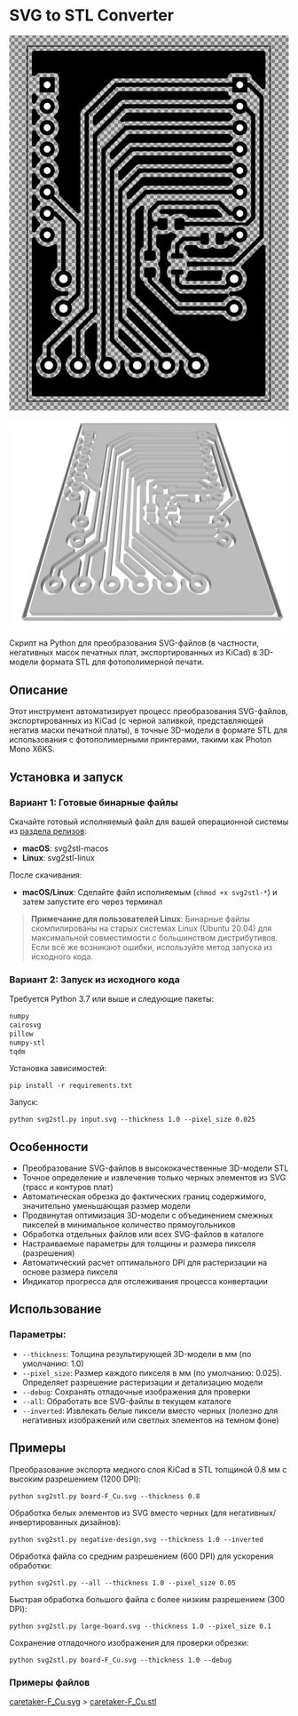 # SVG to STL Converter

![2025-04-02_20-06](screens/2025-04-02_20-06.png)

![2025-04-02_20-05](screens/2025-04-02_20-05.png)

Скрипт на Python для преобразования SVG-файлов (в частности, негативных масок печатных плат, экспортированных из KiCad) в 3D-модели формата STL для фотополимерной печати.

## Описание

Этот инструмент автоматизирует процесс преобразования SVG-файлов, экспортированных из KiCad (с черной заливкой, представляющей негатив маски печатной платы), в точные 3D-модели в формате STL для использования с фотополимерными принтерами, такими как Photon Mono X6KS.

## Установка и запуск

### Вариант 1: Готовые бинарные файлы

Скачайте готовый исполняемый файл для вашей операционной системы из [раздела релизов](https://github.com/YOURNAME/svg-to-stl/releases):

- **macOS**: svg2stl-macos
- **Linux**: svg2stl-linux

После скачивания:
- **macOS/Linux**: Сделайте файл исполняемым (`chmod +x svg2stl-*`) и затем запустите его через терминал

> **Примечание для пользователей Linux**: Бинарные файлы скомпилированы на старых системах Linux (Ubuntu 20.04) для максимальной совместимости с большинством дистрибутивов. Если всё же возникают ошибки, используйте метод запуска из исходного кода.

### Вариант 2: Запуск из исходного кода

Требуется Python 3.7 или выше и следующие пакеты:
```
numpy
cairosvg
pillow
numpy-stl
tqdm
```

Установка зависимостей:
```
pip install -r requirements.txt
```

Запуск:
```
python svg2stl.py input.svg --thickness 1.0 --pixel_size 0.025
```

## Особенности

- Преобразование SVG-файлов в высококачественные 3D-модели STL
- Точное определение и извлечение только черных элементов из SVG (трасс и контуров плат)
- Автоматическая обрезка до фактических границ содержимого, значительно уменьшающая размер модели
- Продвинутая оптимизация 3D-модели с объединением смежных пикселей в минимальное количество прямоугольников
- Обработка отдельных файлов или всех SVG-файлов в каталоге
- Настраиваемые параметры для толщины и размера пикселя (разрешения)
- Автоматический расчет оптимального DPI для растеризации на основе размера пикселя
- Индикатор прогресса для отслеживания процесса конвертации

## Использование

### Параметры:

- `--thickness`: Толщина результирующей 3D-модели в мм (по умолчанию: 1.0)
- `--pixel_size`: Размер каждого пикселя в мм (по умолчанию: 0.025). Определяет разрешение растеризации и детализацию модели
- `--debug`: Сохранять отладочные изображения для проверки
- `--all`: Обработать все SVG-файлы в текущем каталоге
- `--inverted`: Извлекать белые пиксели вместо черных (полезно для негативных изображений или светлых элементов на темном фоне)


## Примеры

Преобразование экспорта медного слоя KiCad в STL толщиной 0.8 мм с высоким разрешением (1200 DPI):
```
python svg2stl.py board-F_Cu.svg --thickness 0.8
```

Обработка белых элементов из SVG вместо черных (для негативных/инвертированных дизайнов):
```
python svg2stl.py negative-design.svg --thickness 1.0 --inverted
```

Обработка файла со средним разрешением (600 DPI) для ускорения обработки:
```
python svg2stl.py --all --thickness 1.0 --pixel_size 0.05
```

Быстрая обработка большого файла с более низким разрешением (300 DPI):
```
python svg2stl.py large-board.svg --thickness 1.0 --pixel_size 0.1
```

Сохранение отладочного изображения для проверки обрезки:
```
python svg2stl.py board-F_Cu.svg --thickness 1.0 --debug
```

### Примеры файлов

[caretaker-F_Cu.svg](caretaker-F_Cu.svg) > [caretaker-F_Cu.stl](caretaker-F_Cu.svg)